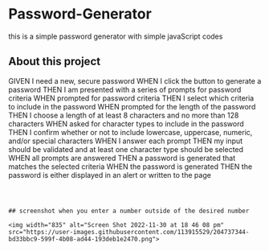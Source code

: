 # Password-Generator
this is a simple password generator with simple javaScript codes

## About this project

GIVEN I need a new, secure password
WHEN I click the button to generate a password
THEN I am presented with a series of prompts for password criteria
WHEN prompted for password criteria
THEN I select which criteria to include in the password
WHEN prompted for the length of the password
THEN I choose a length of at least 8 characters and no more than 128 characters
WHEN asked for character types to include in the password
THEN I confirm whether or not to include lowercase, uppercase, numeric, and/or special characters
WHEN I answer each prompt
THEN my input should be validated and at least one character type should be selected
WHEN all prompts are answered
THEN a password is generated that matches the selected criteria
WHEN the password is generated
THEN the password is either displayed in an alert or written to the page
```



## screenshot when you enter a number outside of the desired number

<img width="835" alt="Screen Shot 2022-11-30 at 18 46 08 pm" src="https://user-images.githubusercontent.com/113915529/204737344-bd33bbc9-599f-4b08-ad44-193deb1e2470.png">
